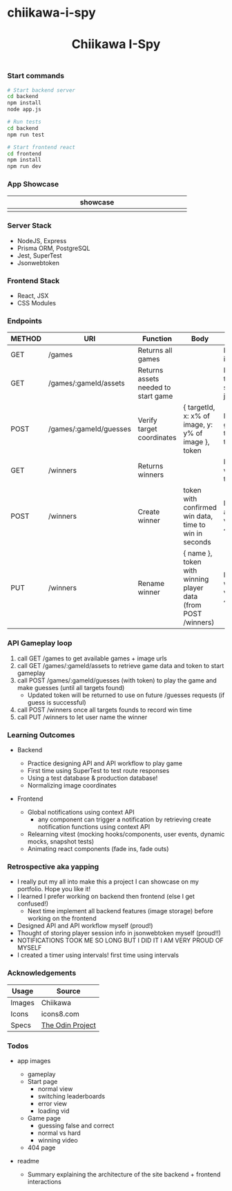 # chiikawa-i-spy

<h1 align="center">Chiikawa I-Spy</h1>
<h3 align="center"></h3>
<p align="center">
    <img align="center" width="500px" >
</p>

### Start commands

```bash
# Start backend server
cd backend
npm install
node app.js

# Run tests
cd backend
npm run test
```

```bash
# Start frontend react
cd frontend
npm install
npm run dev
```

### App Showcase

| showcase            |
| ------------------- |
| <img width="400px"> |

### Server Stack

-   NodeJS, Express
-   Prisma ORM, PostgreSQL
-   Jest, SuperTest
-   Jsonwebtoken

### Frontend Stack

-   React, JSX
-   CSS Modules

### Endpoints

| METHOD | URI                    | Function                            | Body                                                          | Notes                                               |
| ------ | ---------------------- | ----------------------------------- | ------------------------------------------------------------- | --------------------------------------------------- |
| GET    | /games                 | Returns all games                   |                                                               | Returns games' id, name, urls                       |
| GET    | /games/:gameId/assets  | Returns assets needed to start game |                                                               | Returns game & target data, startTime, jsonwebtoken |
| POST   | /games/:gameId/guesses | Verify target coordinates           | { targetId, x: x% of image, y: y% of image }, token           | Returns guessSucess, targetsFound, targetsNotFound  |
| GET    | /winners               | Returns winners                     |                                                               | Returns list of winners' name, time, gameId         |
| POST   | /winners               | Create winner                       | token with confirmed win data, time to win in seconds         | Returns token and time if win verified, else 403    |
| PUT    | /winners               | Rename winner                       | { name }, token with winning player data (from POST /winners) | Returns updated winner if winner verified, else 403 |

### API Gameplay loop

1. call GET /games to get available games + image urls
2. call GET /games/:gameId/assets to retrieve game data and token to start gameplay
3. call POST /games/:gameId/guesses (with token) to play the game and make guesses (until all targets found)
    - Updated token will be returned to use on future /guesses requests (if guess is successful)
4. call POST /winners once all targets founds to record win time
5. call PUT /winners to let user name the winner

### Learning Outcomes

-   Backend

    -   Practice designing API and API workflow to play game
    -   First time using SuperTest to test route responses
    -   Using a test database & production database!
    -   Normalizing image coordinates

-   Frontend

    -   Global notifications using context API
        -   any component can trigger a notification by retrieving create notification functions using context API
    -   Relearning vitest (mocking hooks/components, user events, dynamic mocks, snapshot tests)
    -   Animating react components (fade ins, fade outs)

### Retrospective aka yapping

-   I really put my all into make this a project I can showcase on my portfolio. Hope you like it!
-   I learned I prefer working on backend then frontend (else I get confused!)
    -   Next time implement all backend features (image storage) before working on the frontend
-   Designed API and API workflow myself (proud!)
-   Thought of storing player session info in jsonwebtoken myself (proud!!)
-   NOTIFICATIONS TOOK ME SO LONG BUT I DID IT I AM VERY PROUD OF MYSELF
-   I created a timer using intervals! first time using intervals

### Acknowledgements

| Usage  | Source                                                                                              |
| ------ | --------------------------------------------------------------------------------------------------- |
| Images | Chiikawa                                                                                            |
| Icons  | icons8.com                                                                                          |
| Specs  | [The Odin Project](https://www.theodinproject.com/lessons/nodejs-where-s-waldo-a-photo-tagging-app) |

### Todos

-   app images
    -   gameplay
    -   Start page
        -   normal view
        -   switching leaderboards
        -   error view
        -   loading vid
    -   Game page
        -   guessing false and correct
        -   normal vs hard
        -   winning video
    -   404 page

-   readme
    -   Summary explaining the architecture of the site backend + frontend interactions